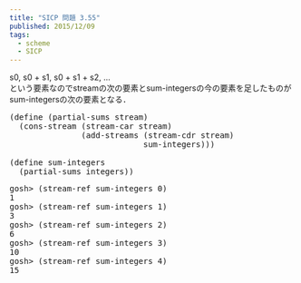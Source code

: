 ```yaml
---
title: "SICP 問題 3.55"
published: 2015/12/09
tags:
  - scheme
  - SICP
---
```


<p>s0, s0 + s1, s0 + s1 + s2, ...<br/>
という要素なのでstreamの次の要素とsum-integersの今の要素を足したものがsum-integersの次の要素となる．</p>

<pre class="code lang-scheme" data-lang="scheme" data-unlink><span class="synSpecial">(</span><span class="synStatement">define</span> <span class="synSpecial">(</span>partial-sums stream<span class="synSpecial">)</span>
  <span class="synSpecial">(</span>cons-stream <span class="synSpecial">(</span>stream-car stream<span class="synSpecial">)</span>
               <span class="synSpecial">(</span>add-streams <span class="synSpecial">(</span>stream-cdr stream<span class="synSpecial">)</span>
                            sum-integers<span class="synSpecial">)))</span>

<span class="synSpecial">(</span><span class="synStatement">define</span> sum-integers
  <span class="synSpecial">(</span>partial-sums integers<span class="synSpecial">))</span>
</pre>




<pre class="code" data-lang="" data-unlink>gosh&gt; (stream-ref sum-integers 0)
1
gosh&gt; (stream-ref sum-integers 1)
3
gosh&gt; (stream-ref sum-integers 2)
6
gosh&gt; (stream-ref sum-integers 3)
10
gosh&gt; (stream-ref sum-integers 4)
15</pre>


